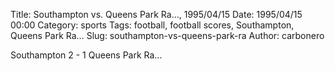Title: Southampton vs. Queens Park Ra…, 1995/04/15
Date: 1995/04/15 00:00
Category: sports
Tags: football, football scores, Southampton, Queens Park Ra…
Slug: southampton-vs-queens-park-ra
Author: carbonero


Southampton 2 - 1 Queens Park Ra…
